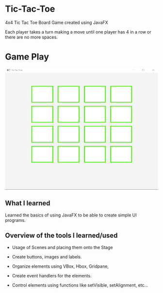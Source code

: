 # Tic-Tac-Toe
4x4 Tic Tac Toe Board Game created using JavaFX

Each player takes a turn making a move until one player has 4 in a row or there are no more spaces.

# Game Play

<p align="center">
  <a href="https://github.com/RedDogClifford/Tic-Tac-Toe/tree/main/images">
    <img src="tictactoeStart.jpg" alt="Logo" width="800" height="400">
  </a>
</p>





## What I learned

Learned the basics of using JavaFX to be able to create simple UI programs.

## Overview of the tools I learned/used

* Usage of Scenes and placing them onto the Stage

* Create buttons, images and labels.

* Organize elements using VBox, Hbox, Gridpane, 

* Create event handlers for the elements.

* Control elements using functions like setVisible, setAlignment, etc...

